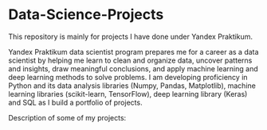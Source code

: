 # Data-Science-Projects
This repository is mainly for projects I have done under Yandex Praktikum.

Yandex Praktikum data scientist program prepares me for a career as a data scientist by helping me learn to clean and organize data, uncover patterns and insights, draw meaningful conclusions, and apply machine learning and deep learning methods to solve problems. I am developing proficiency in Python and its data analysis libraries (Numpy, Pandas, Matplotlib), machine learning libraries (scikit-learn, TensorFlow), deep learning library (Keras) and SQL as I build a portfolio of projects.

Description of some of my projects:
